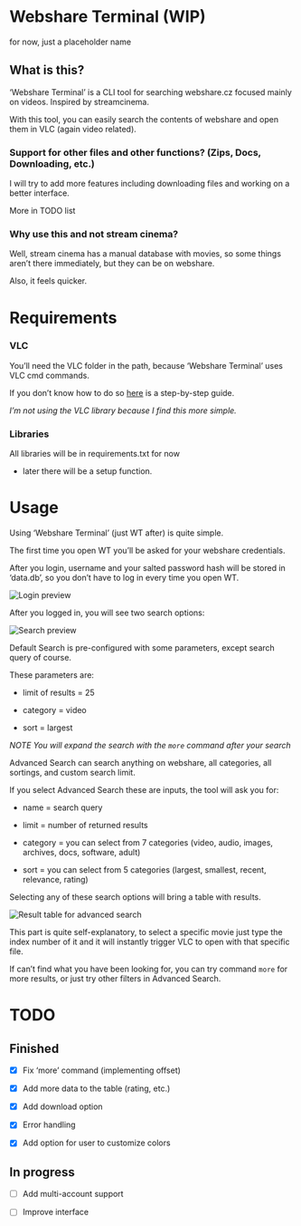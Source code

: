 # Webshare Terminal (WIP)

for now, just a placeholder name

## What is this?

‘Webshare Terminal’ is a CLI tool for searching webshare.cz focused mainly on videos. Inspired by streamcinema.

With this tool, you can easily search the contents of webshare and open them in VLC (again video related).

### Support for other files and other functions? (Zips, Docs, Downloading, etc.)

I will try to add more features including downloading files and working on a better interface.

More in TODO list

### Why use this and not stream cinema? 

Well, stream cinema has a manual database with movies, so some things aren’t there immediately, but they can be on webshare.

Also, it feels quicker.

# Requirements

### VLC

You’ll need the VLC folder in the path, because ‘Webshare Terminal’ uses VLC cmd commands.

If you don’t know how to do so [here](https://www.vlchelp.com/add-vlc-command-prompt-windows/) is a step-by-step guide.

*I’m not using the VLC library because I find this more simple.*

### Libraries

All libraries will be in requirements.txt for now

- later there will be a setup function.

# Usage

Using ‘Webshare Terminal’ (just WT after) is quite simple.

The first time you open WT you’ll be asked for your webshare credentials.

After you login, username and your salted password hash will be stored in ‘data.db’, so you don’t have to log in every time you open WT.

![Login preview](https://i.imgur.com/mdUsdnd.png)

After you logged in, you will see two search options:

![Search preview](https://i.imgur.com/Hw6t8cX.png)

Default Search is pre-configured with some parameters, except search query of course.

These parameters are:

- limit of results = 25

- category = video

- sort = largest

*NOTE You will expand the search with the `more` command after your search*

Advanced Search can search anything on webshare, all categories, all sortings, and custom search limit.

If you select Advanced Search these are inputs, the tool will ask you for:

- name = search query

- limit = number of returned results

- category = you can select from 7 categories (video, audio, images, archives, docs, software, adult)

- sort = you can select from 5 categories (largest, smallest, recent, relevance, rating)

Selecting any of these search options will bring a table with results.

![Result table for advanced search](https://i.imgur.com/7S8s5hH.png)

This part is quite self-explanatory, to select a specific movie just type the index number of it and it will instantly trigger VLC to open with that specific file.

If can’t find what you have been looking for, you can try command `more` for more results, or just try other filters in Advanced Search.

# TODO

## Finished

- [x] Fix ‘more’ command (implementing offset)

- [x] Add more data to the table (rating, etc.)

- [x] Add download option

- [x] Error handling

- [x] Add option for user to customize colors

## In progress

- [ ] Add multi-account support

- [ ] Improve interface
